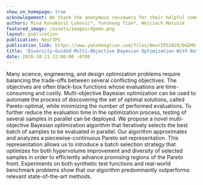 ```yaml
---
show_on_homepage: true
acknowlegement: We thank the anonymous reviewers for their helpful comments in revising the paper. This work is supported by National Science Foundation (grant No. 1815372). M. K. Luković would like to acknowledge support from the Schmidt Science Fellowship.
authors: Mina Konaković Luković*, Yunsheng Tian*, Wojciech Matusik
featured_image: /assets/images/dgemo.png
layout: publication
publication: NeurIPS
publication_link: https://www.yunshengtian.com/files/NeurIPS2020/DGEMO.pdf
title: 'Diversity-Guided Multi-Objective Bayesian Optimization With Batch Evaluations'
date: 2020-10-21 12:00:00 -0700
---
```


Many science, engineering, and design optimization problems require balancing the trade-offs between several conflicting objectives. The objectives are often black-box functions whose evaluations are time-consuming and costly. Multi-objective Bayesian optimization can be used to automate the process of discovering the set of optimal solutions, called Pareto-optimal, while minimizing the number of performed evaluations. To further reduce the evaluation time in the optimization process, testing of several samples in parallel can be deployed. We propose a novel multi-objective Bayesian optimization algorithm that iteratively selects the best batch of samples to be evaluated in parallel. Our algorithm approximates and analyzes a piecewise-continuous Pareto set representation. This representation allows us to introduce a batch selection strategy that optimizes for both hypervolume improvement and diversity of selected samples in order to efficiently advance promising regions of the Pareto front. Experiments on both synthetic test functions and real-world benchmark problems show that our algorithm predominantly outperforms relevant state-of-the-art methods.